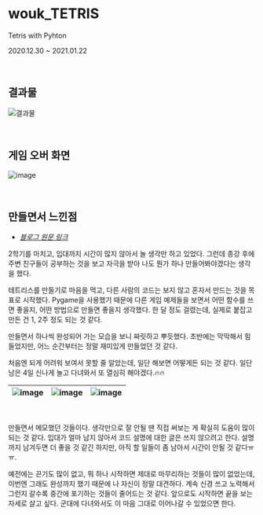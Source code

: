 # wouk_TETRIS
Tetris with Pyhton

2020.12.30 ~ 2021.01.22

<br>

결과물
---

![결과물](https://user-images.githubusercontent.com/69896250/145245801-ec01ab9a-a941-4d7a-a1e8-9c0230f430f2.gif)

<br>

게임 오버 화면
---
![image](https://user-images.githubusercontent.com/69896250/145246607-3b3a8ccd-1ec4-453b-b98d-ac56bcb2d2cd.png)


<br>

만들면서 느낀점
---
- *[블로그 원문 링크](https://blog.naver.com/woukl22/222215703811)*

2학기를 마치고, 입대까지 시간이 많지 않아서 놀 생각만 하고 있었다. 그런데 종강 후에 주변 친구들이 공부하는 것을 보고 자극을 받아 나도 뭔가 하나 만들어봐야겠다는 생각을 했다. 


테트리스를 만들기로 마음을 먹고, 다른 사람의 코드는 보지 않고 혼자서 만드는 것을 목표로 시작했다. Pygame을 사용했기 때문에 다른 게임 예제들을 보면서 어떤 함수를 쓰면 좋을지, 어떤 방법으로 만들면 좋을지 생각했다. 한 달 정도 걸렸는데, 실제로 붙잡고 만든 건 1, 2주 정도 되는 것 같다. 


만들면서 하나씩 완성되어 가는 모습을 보니 짜릿하고 뿌듯했다. 초반에는 막막해서 힘들었지만, 어느 순간부터는 정말 재미있게 만들었던 것 같다. 


처음엔 되게 어려워 보여서 못할 줄 알았는데, 일단 해보면 어떻게든 되는 것 같다. 일단 남은 4일 신나게 놀고 다녀와서 또 열심히 해야겠다.🔥🔥

|![image](https://user-images.githubusercontent.com/69896250/132991726-5ba2a5c7-64fc-4a19-b782-d0830d58a736.png)|![image](https://user-images.githubusercontent.com/69896250/132991758-f74b3e40-ee9d-445f-9ea7-0b30f0ce2746.png)|![image](https://user-images.githubusercontent.com/69896250/132991763-bc3e63ea-deca-4af2-9ba0-c210926ba0c6.png)|
|-|-|-|

<br>

만들면서 메모했던 것들이다. 생각만으로 잘 안될 땐 직접 써보는 게 확실히 도움이 많이 되는 것 같다. 입대가 얼마 남지 않아서 코드 설명에 대한 글은 쓰지 않으려고 한다. 설명까지 남겨두면 더 좋을 것 같긴 하지만, 아직 할 일들이 좀 남아서 시간이 안될 것 같다ㅠㅠ. 


예전에는 끈기도 많이 없고, 뭐 하나 시작하면 제대로 마무리하는 것들이 많이 없었는데, 이번엔 그래도 완성까지 했기 때문에 나 자신이 정말 대견하다. 계속 신경 쓰고 노력해서 그런지 갈수록 중간에 포기하는 것들이 줄어드는 것 같다. 앞으로도 시작하면 끝을 보는 자세로 살고 싶다. 군대에 다녀와서도 이 마음 그대로 이어나갈 수 있었으면 한다.
